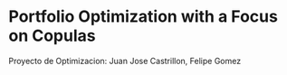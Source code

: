 # Portfolio Optimization with a Focus on Copulas
Proyecto de Optimizacion: Juan Jose Castrillon, Felipe Gomez
